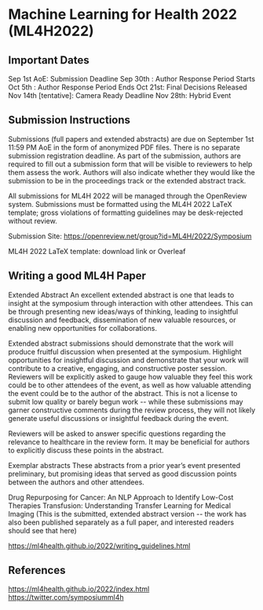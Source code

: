 # Machine Learning for Health 2022 (ML4H2022)

## Important Dates 
Sep 1st AoE: Submission Deadline
Sep 30th : Author Response Period Starts
Oct 5th : Author Response Period Ends
Oct 21st: Final Decisions Released
Nov 14th [tentative]: Camera Ready Deadline
Nov 28th: Hybrid Event

## Submission Instructions

Submissions (full papers and extended abstracts) are due on September 1st 11:59 PM AoE in the form of anonymized PDF files. There is no separate submission registration deadline. As part of the submission, authors are required to fill out a submission form that will be visible to reviewers to help them assess the work. Authors will also indicate whether they would like the submission to be in the proceedings track or the extended abstract track.

All submissions for ML4H 2022 will be managed through the OpenReview system. Submissions must be formatted using the ML4H 2022 LaTeX template; gross violations of formatting guidelines may be desk-rejected without review.

Submission Site: https://openreview.net/group?id=ML4H/2022/Symposium

ML4H 2022 LaTeX template: download link or Overleaf


## Writing a good ML4H Paper
Extended Abstract 
An excellent extended abstract is one that leads to insight at the symposium through interaction with other attendees. This can be through presenting new ideas/ways of thinking, leading to insightful discussion and feedback, dissemination of new valuable resources, or enabling new opportunities for collaborations.

Extended abstract submissions should demonstrate that the work will produce fruitful discussion when presented at the symposium. Highlight opportunities for insightful discussion and demonstrate that your work will contribute to a creative, engaging, and constructive poster session. Reviewers will be explicitly asked to gauge how valuable they feel this work could be to other attendees of the event, as well as how valuable attending the event could be to the author of the abstract. This is not a license to submit low quality or barely begun work -- while these submissions may garner constructive comments during the review process, they will not likely generate useful discussions or insightful feedback during the event.

Reviewers will be asked to answer specific questions regarding the relevance to healthcare in the review form. It may be beneficial for authors to explicitly discuss these points in the abstract.

Exemplar abstracts
These abstracts from a prior year’s event presented preliminary, but promising ideas that served as good discussion points between the authors and other attendees.

Drug Repurposing for Cancer: An NLP Approach to Identify Low-Cost Therapies
Transfusion: Understanding Transfer Learning for Medical Imaging (This is the submitted, extended abstract version -- the work has also been published separately as a full paper, and interested readers should see that here)

https://ml4health.github.io/2022/writing_guidelines.html

## References  
https://ml4health.github.io/2022/index.html  
https://twitter.com/symposiumml4h   




